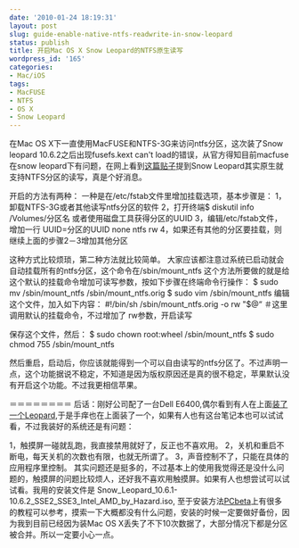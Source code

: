 ```yaml
---
date: '2010-01-24 18:19:31'
layout: post
slug: guide-enable-native-ntfs-readwrite-in-snow-leopard
status: publish
title: 开启Mac OS X Snow Leopard的NTFS原生读写
wordpress_id: '165'
categories:
- Mac/iOS
tags:
- MacFUSE
- NTFS
- OS X
- Snow Leopard
---
```


在Mac OS X下一直使用MacFUSE和NTFS-3G来访问ntfs分区，这次装了Snow leopard 10.6.2之后出现fusefs.kext can't load的错误，从官方得知目前macfuse在snow leopard下有问题，在网上看到[这篇贴子](http://forums.macrumors.com/showthread.php?t=785376)提到Snow Leopard其实原生就支持NTFS分区的读写，真是个好消息。

开启的方法有两种：
一种是在/etc/fstab文件里增加挂载选项，基本步骤是：
1，卸载NTFS-3G或者其他读写ntfs分区的软件
2，打开终端$ diskutil info /Volumes/分区名 或者使用磁盘工具获得分区的UUID
3，编辑/etc/fstab文件，增加一行 UUID=分区的UUID none ntfs rw
4，如果还有其他的分区要挂载，则继续上面的步骤2－3增加其他分区

这种方式比较烦琐，第二种方法就比较简单。
大家应该都注意过系统已启动就会自动挂载所有的ntfs分区，这个命令在/sbin/mount_ntfs
这个方法所要做的就是给这个默认的挂载命令增加可读写参数，按如下步骤在终端命令行操作：
$ sudo mv /sbin/mount_ntfs /sbin/mount_ntfs.orig
$ sudo vim /sbin/mount_ntfs
编辑这个文件，加入如下内容：
#!/bin/sh
/sbin/mount_ntfs.orig -o rw "$@“ ＃这里调用默认的挂载命令，不过增加了 rw参数，开启读写

保存这个文件，然后：
$ sudo chown root:wheel /sbin/mount_ntfs
$ sudo chmod 755 /sbin/mount_ntfs

然后重启，启动后，你应该就能得到一个可以自由读写的ntfs分区了。不过声明一点，这个功能据说不稳定，不知道是因为版权原因还是真的很不稳定，苹果默认没有开启这个功能。不过我更相信苹果。

＝＝＝＝＝＝＝＝
后话：刚好公司配了一台Dell E6400,偶尔看到有人在上面[装了一个Leopard](http://bbs.pcbeta.com/archiver/tid-625920.html),于是手痒也在上面装了一个，如果有人也有这台笔记本也可以试试看，不过我装好的系统还是有问题：

1，触摸屏一碰就乱跑，我直接禁用就好了，反正也不喜欢用。
2，关机和重启不断电，每天关机的次数也有限，也就无所谓了。
3，声音控制不了，只能在具体的应用程序里控制。
其实问题还是挺多的，不过基本上的使用我觉得还是没什么问题的，触摸屏的问题比较烦人，还好我不喜欢用触摸屏。如果有人也想尝试可以试试看。我用的安装文件是 Snow_Leopard_10.6.1-10.6.2_SSE2_SSE3_Intel_AMD_by_Hazard.iso, 至于安装方法[PCbeta](http://bbs.pcbeta.com/forum-185-1.html)上有很多的教程可以参考，摸索一下大概都没有什么问题，安装的时候一定要做好备份，因为我到目前已经因为装Mac OS X丢失了不下10次数据了，大部分情况下都是分区被合并。所以一定要小心一点。
